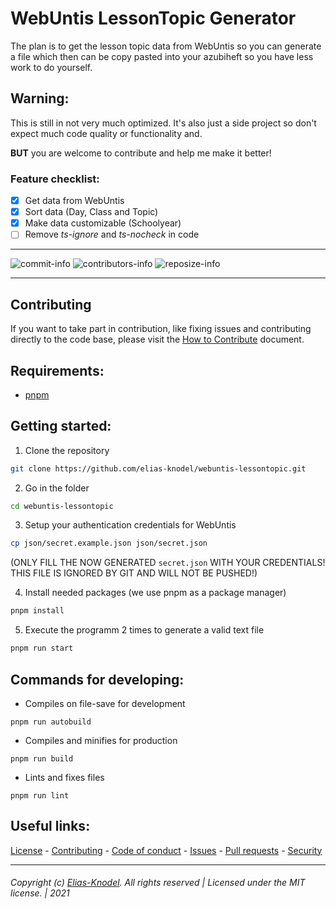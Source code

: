 # WebUntis LessonTopic Generator 
The plan is to get the lesson topic data from WebUntis so you can generate a file which then can be copy pasted into your azubiheft so you have less work to do yourself.

## Warning:
This is still in not very much optimized. It's also just a side project so don't expect 
much code quality or functionality and.

**BUT** you are welcome to contribute and help me make it better!

### Feature checklist:

- [x] Get data from WebUntis
- [x] Sort data (Day, Class and Topic)
- [x] Make data customizable (Schoolyear)
- [ ] Remove *ts-ignore* and *ts-nocheck* in code

---- 

  ![commit-info][commit-info]
  ![contributors-info][contributors-info]
  ![reposize-info][reposize-info]

----

## Contributing

If you want to take part in contribution, like fixing issues and contributing directly to the code base, please visit the [How to Contribute][github-contribute] document.

## Requirements:
- [pnpm](https://pnpm.js.org/en/installation)

## Getting started:
1. Clone the repository
```bash
git clone https://github.com/elias-knodel/webuntis-lessontopic.git
```

2. Go in the folder
```bash
cd webuntis-lessontopic
```

3. Setup your authentication credentials for WebUntis
```bash
cp json/secret.example.json json/secret.json
```
(ONLY FILL THE NOW GENERATED `secret.json` WITH YOUR CREDENTIALS! 
THIS FILE IS IGNORED BY GIT AND WILL NOT BE PUSHED!)

4. Install needed packages (we use pnpm as a package manager)
```bash
pnpm install
```

5. Execute the programm 2 times to generate a valid text file 
```bash
pnpm run start
```

## Commands for developing:
- Compiles on file-save for development
```
pnpm run autobuild
```

- Compiles and minifies for production
```
pnpm run build
```

- Lints and fixes files
```
pnpm run lint
```

## Useful links:
[License][github-license] - 
[Contributing][github-contribute] - 
[Code of conduct][github-codeofconduct] - 
[Issues][github-issues] - 
[Pull requests][github-pulls] - 
[Security][github-security] 

<hr>  

###### Copyright (c) [Elias-Knodel][github-team]. All rights reserved | Licensed under the MIT license. | 2021

<!-- Variables -->
[github-team]: https://github.com/elias-knodel

[github-license]: https://github.com/elias-knodel/webuntis-lessontopic/blob/master/LICENSE
[github-contribute]: https://github.com/elias-knodel/webuntis-lessontopic/blob/master/CONTRIBUTING.md
[github-codeofconduct]: https://github.com/elias-knodel/webuntis-lessontopic/blob/master/CODE_OF_CONDUCT.md
[github-issues]: https://github.com/elias-knodel/webuntis-lessontopic/issues
[github-pulls]: https://github.com/elias-knodel/webuntis-lessontopic/pulls
[github-security]: https://github.com/elias-knodel/webuntis-lessontopic/blob/master/SECURITY.md

[commit-info]: https://img.shields.io/github/last-commit/elias-knodel/webuntis-lessontopic?style=flat-square

[contributors-info]: https://img.shields.io/github/contributors/elias-knodel/webuntis-lessontopic?style=flat-square

[reposize-info]: https://img.shields.io/github/repo-size/elias-knodel/webuntis-lessontopic?style=flat-square

